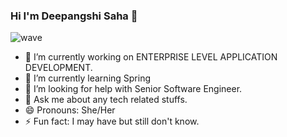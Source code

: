 ### Hi I'm Deepangshi Saha 👋
![wave](https://user-images.githubusercontent.com/80335921/142718747-f617473f-5780-46cb-bcb3-a89dd7dc6281.gif)

- 🔭 I’m currently working on ENTERPRISE LEVEL APPLICATION DEVELOPMENT.
- 🌱 I’m currently learning Spring
- 🤔 I’m looking for help with Senior Software Engineer.
- 💬 Ask me about any tech related stuffs.
- 😄 Pronouns: She/Her
- ⚡ Fun fact: I may have but still don't know.
